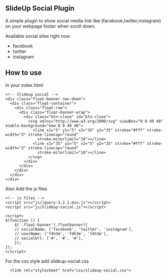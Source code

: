 SlideUp Social Plugin
-----

A simple plugin to show social media link like (facebook,twitter,instagram) on your webpage footer when scroll down.

Available social sites right now
* facebook
* twitter
* instagram

How to use
-------------

In your index.html
  
  ```
<!-- Slideup social -->
  <div class="float-banner nav-down">
    <div class="float-container">
      <div class="float-row">
        <div class="floar-banner-wrap">
          <div class="btn-close" id="btn-close">
            <svg xmlns="http://www.w3.org/2000/svg" viewBox="0 0 40 40" enable-background="new 0 0 40 40">
              <line x1="5" y1="5" x2="35" y2="35" stroke="#fff" stroke-width="3" stroke-linecap="round"
                stroke-miterlimit="10"></line>
              <line x1="35" y1="5" x2="5" y2="35" stroke="#fff" stroke-width="3" stroke-linecap="round"
                stroke-miterlimit="10"></line>
            </svg>
          </div>
        </div>
      </div>
    </div>
  </div>

  ```
Also Add the js files 

```
<!-- js files -->
<script src="js/jquery-3.2.1.min.js"></script>
<script src="js/slideup-social.js"></script>

<script>
$(function () {
    $('.float-banner').floatbanner({
    // socialName: ['facebook', 'twitter', 'instagram'],
    // userName: ['f4h3m', 'f4h3m', 'f4h3m'],
    // socialUrl: ['#', '#', '#'],
    });
});
</script>

```

For the css style add slideup-social.css

```
  <link rel="stylesheet" href="css/slideup-social.css">
```

